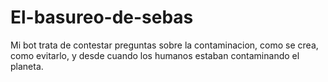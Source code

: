 # El-basureo-de-sebas
Mi bot trata de contestar preguntas sobre la contaminacion, como se crea, como evitarlo, y desde cuando los humanos estaban contaminando el planeta. 
